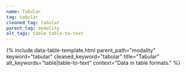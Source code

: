 ```yaml
---
name: Tabular
tag: tabular
cleaned_tag: tabular
parent_tag: modality
alt_tags: table table-to-text
---
```


{% include data-table-template.html 
  parent_path="modality" 
  keyword="tabular" 
  cleaned_keyword="tabular" 
  title="Tabular"
  alt_keywords="table|table-to-text"
  context="Data in table formats."
%}

